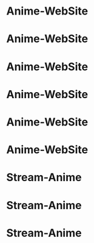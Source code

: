 # Anime-WebSite
# Anime-WebSite
# Anime-WebSite
# Anime-WebSite
# Anime-WebSite
# Anime-WebSite
# Stream-Anime
# Stream-Anime
# Stream-Anime
